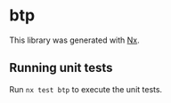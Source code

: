 # btp

This library was generated with [Nx](https://nx.dev).

## Running unit tests

Run `nx test btp` to execute the unit tests.
